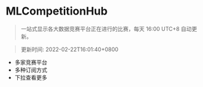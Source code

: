 # MLCompetitionHub

> 一站式显示各大数据竞赛平台正在进行的比赛，每天 16:00 UTC+8 自动更新。
  
> 更新时间: 2022-02-22T16:01:40+0800 

* 多家竞赛平台
* 多种订阅方式
* 下拉查看更多